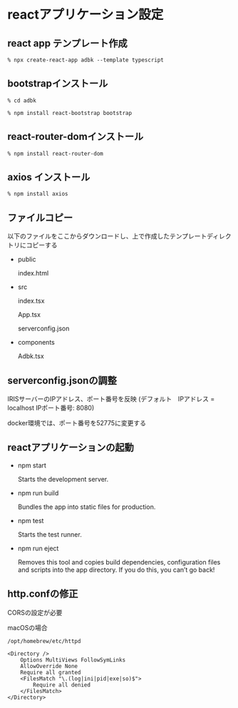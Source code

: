 # reactアプリケーション設定

## react app テンプレート作成

```% npx create-react-app adbk --template typescript```

## bootstrapインストール

```% cd adbk```

```% npm install react-bootstrap bootstrap```

## react-router-domインストール

```% npm install react-router-dom```

## axios インストール

```% npm install axios```

## ファイルコピー

以下のファイルをここからダウンロードし、上で作成したテンプレートディレクトリにコピーする

- public

  index.html

- src

  index.tsx

  App.tsx

  serverconfig.json

 - components

   Adbk.tsx
   
## serverconfig.jsonの調整

 IRISサーバーのIPアドレス、ポート番号を反映
 (デフォルト　IPアドレス = localhost IPポート番号: 8080)

 docker環境では、ポート番号を52775に変更する

## reactアプリケーションの起動

- npm start

    Starts the development server.

- npm run build

    Bundles the app into static files for production.

- npm test

    Starts the test runner.

- npm run eject

    Removes this tool and copies build dependencies, configuration files
    and scripts into the app directory. If you do this, you can’t go back!

## http.confの修正

CORSの設定が必要

macOSの場合

```
/opt/homebrew/etc/httpd
```

```
<Directory />
    Options MultiViews FollowSymLinks
    AllowOverride None
    Require all granted
    <FilesMatch "\.(log|ini|pid|exe|so)$">
        Require all denied
    </FilesMatch>
</Directory>
```

